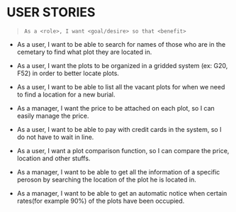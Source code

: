 # USER STORIES

> `As a <role>, I want <goal/desire> so that <benefit>`

* As a user, I want to be able to search for names of those who are in the cemetary to find what plot they are located in.

* As a user, I want the plots to be organized in a gridded system (ex: G20, F52) in order to better locate plots.

* As a user, I want to be able to list all the vacant plots for when we need to find a location for a new burial.

* As a manager, I want the price to be attached on each plot, so I can easily manage the price.

* As a user, I want to be able to pay with credit cards in the system, so I do not have to wait in line.

* As a user, I want a plot comparison function, so I can compare the price, location and other stuffs.

* As a manager, I want to be able to get all the information of a specific peroson by searching the location of the plot he is located in. 

* As a manager, I want to be able to get an automatic notice when certain rates(for example 90%) of the plots have been occupied. 
